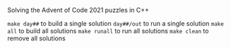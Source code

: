 Solving the Advent of Code 2021 puzzles in C++

`make day##` to build a single solution
`day##/out` to run a single solution
`make all` to build all solutions
`make runall` to run all solutions
`make clean` to remove all solutions

